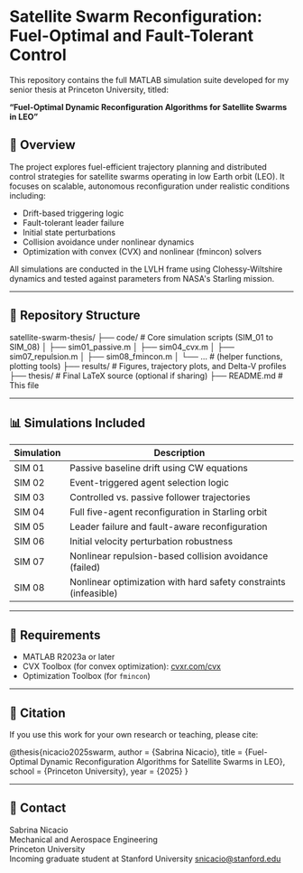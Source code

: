 # Satellite Swarm Reconfiguration: Fuel-Optimal and Fault-Tolerant Control

This repository contains the full MATLAB simulation suite developed for my senior thesis at Princeton University, titled:

**“Fuel-Optimal Dynamic Reconfiguration Algorithms for Satellite Swarms in LEO”**

## 🚀 Overview

The project explores fuel-efficient trajectory planning and distributed control strategies for satellite swarms operating in low Earth orbit (LEO). It focuses on scalable, autonomous reconfiguration under realistic conditions including:

- Drift-based triggering logic
- Fault-tolerant leader failure
- Initial state perturbations
- Collision avoidance under nonlinear dynamics
- Optimization with convex (CVX) and nonlinear (fmincon) solvers

All simulations are conducted in the LVLH frame using Clohessy-Wiltshire dynamics and tested against parameters from NASA's Starling mission.

---

## 📁 Repository Structure

satellite-swarm-thesis/
├── code/                # Core simulation scripts (SIM_01 to SIM_08)
│   ├── sim01_passive.m
│   ├── sim04_cvx.m
│   ├── sim07_repulsion.m
│   ├── sim08_fmincon.m
│   └── ...              # (helper functions, plotting tools)
├── results/             # Figures, trajectory plots, and Delta-V profiles
├── thesis/              # Final LaTeX source (optional if sharing)
├── README.md            # This file


---

## 📊 Simulations Included

| Simulation | Description |
|------------|-------------|
| SIM 01     | Passive baseline drift using CW equations |
| SIM 02     | Event-triggered agent selection logic |
| SIM 03     | Controlled vs. passive follower trajectories |
| SIM 04     | Full five-agent reconfiguration in Starling orbit |
| SIM 05     | Leader failure and fault-aware reconfiguration |
| SIM 06     | Initial velocity perturbation robustness |
| SIM 07     | Nonlinear repulsion-based collision avoidance (failed) |
| SIM 08     | Nonlinear optimization with hard safety constraints (infeasible) |

---

## 📌 Requirements

- MATLAB R2023a or later
- CVX Toolbox (for convex optimization): [cvxr.com/cvx](http://cvxr.com/cvx)
- Optimization Toolbox (for `fmincon`)

---

## 🔬 Citation

If you use this work for your own research or teaching, please cite:

@thesis{nicacio2025swarm, author = {Sabrina Nicacio}, title = {Fuel-Optimal Dynamic Reconfiguration Algorithms for Satellite Swarms in LEO}, school = {Princeton University}, year = {2025} }

---

## 🔗 Contact

Sabrina Nicacio  
Mechanical and Aerospace Engineering  
Princeton University  
Incoming graduate student at Stanford University
snicacio@stanford.edu  

